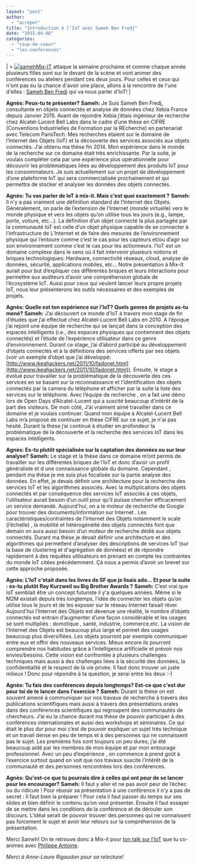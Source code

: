 ```yaml
---
layout: "post"
author: 
  - "acrepet"
title: "Introduction à l’IoT avec Sameh Ben Fredj"
date: "2015-04-08"
categories: 
  - "coup-de-coeur"
  - "les-conferences"
---
```


| > [![sameh](https://secure.gravatar.com/avatar/f02a4fb1606e6f98dd3ca1cd5d183448?s=100&d=mm&r=pg)](https://secure.gravatar.com/avatar/f02a4fb1606e6f98dd3ca1cd5d183448?s=100&d=mm&r=pg)[Mix-IT](http://www.mix-it.fr) attaque la semaine prochaine et comme chaque année plusieurs filles sont sur le devant de la scène et vont animer des conférences ou ateliers pendant ces deux jours. Pour celles et ceux qui n'ont pas eu la chance d'avoir une place, allons à la rencontre de l'une d'elles : [Sameh Ben Fredj](http://www.mix-it.fr/profile/Sameh) qui va nous parler d'IoT! |

**Agnès: Peux-tu te présenter?** **Sameh:** Je Suis Sameh Ben Fredj, consultante en objets connectés et analyse de données chez Xebia France depuis Janvier 2015. Avant de rejoindre Xebia j’étais ingénieur de recherche chez Alcatel-Lucent Bell Labs dans le cadre d’une thèse en CIFRE (Conventions Industrielles de Formation par la REcherche) en partenariat avec Telecom ParisTech. Mes recherches étaient sur le domaine de l’Internet des Objets (IoT) et la découverte des services associés aux objets connectés. J’ai obtenu ma thèse fin 2014. Mon expérience dans le monde de la recherche sur ce domaine était très enrichissante. Par la suite, je voulais compléter cela par une expérience plus opérationnelle pour découvrir les problématiques liées au développement des produits IoT pour les consommateurs. Je suis actuellement sur un projet de développement d’une plateforme IoT qui sera commercialisée prochainement et qui permettra de stocker et analyser les données des objets connectés.

**Agnès: Tu vas parler de IoT à mix-it. Mais c'est quoi exactement ?** **Sameh:** Il n’y a pas vraiment une définition standard de l’Internet des Objets. Généralement, on parle de l’extension de l’Internet (monde virtuelle) vers le monde physique et vers les objets qu’on utilise tous les jours (e.g., lampe, porte, voiture, etc...). La définition d’un objet connecté la plus partagée par la communauté IoT est celle d’un objet physique capable de se connecter à l’infrastructure de L’Internet et de faire des mesures de l’environnement physique qui l’entoure comme c’est le cas pour les capteurs et/ou d’agir sur son environnement comme c’est le cas pour les actionneurs. l’IoT est un domaine complexe dans le sens où il fait intervenir plusieurs notions et briques technologiques: Hardware, connectivité réseaux, cloud, analyse de données, sécurité, applications mobiles, etc... Notre présentation à Mix-It aurait pour but d’expliquer ces différentes briques et leurs interactions pour permettre aux auditeurs d’avoir une compréhension globale de l’écosystème IoT. Aussi pour ceux qui veulent lancer leurs propre projets IoT, nous leur présenterons les outils nécessaires et des exemples de projets.

**Agnès: Quelle est ton expérience sur l'IoT? Quels genres de projets as-tu mené?** **Sameh:** J’ai découvert ce monde d’IoT à travers mon stage de fin d’études que j’ai effectué chez Alcatel-Lucent Bell Labs en 2010. A l’époque j’ai rejoint une équipe de recherche qui se lançait dans la conception des espaces intelligents (i.e., des espaces physiques qui contiennent des objets connectés) et l’étude de l’expérience utilisateur dans ce genre d’environnement. Durant ce stage, j’ai d’abord participé au développement d’objets connectés et à la définitions des services offerts par ses objets (voir un exemple d’objet que j’ai développé: [http://www.ikeahackers.net/2011/10/fadonet.html](http://www.ikeahackers.net/2011/10/fadonet.html)). Ensuite, le stage a évolué pour travailler sur la problématique de la découverte des ces services en se basant sur la reconnaissance et l’identification des objets connectés par la camera du téléphone et afficher par la suite la liste des services sur le téléphone. Avec l’équipe de recherche , on a fait une démo lors de Open Days d’Alcatel-Lucent qui a suscité beaucoup d’intérêt de la part des visiteurs. De mon côté, J’ai vraiment aimé travailler dans ce domaine et je voulais continuer. Quand mon équipe à Alcatel-Lucent Bell Labs m’a proposé de continuer en thèse CIFRE sur ce sujet, je n'ai pas hésité. Durant la thèse j’ai continué à étudier en profondeur la problématique de la découverte et la recherche des services IoT dans les espaces intelligents.

**Agnès: Es-tu plutôt spécialisée sur la captation des données ou sur leur analyse?** **Sameh:** Le stage et la thèse dans ce domaine m’ont permis de travailler sur les différentes briques de l’IoT et donc d’avoir un profil généraliste et d une connaissance globale du domaine. Cependant , pendant ma thèse je me suis plus focalisée sur la partie analyse des données. En effet, je devais définir une architecture pour la recherche des services IoT et les algorithmes associés. Avec la multiplications des objets connectés et par conséquence des services IoT associés à ces objets, l’utilisateur aurait besoin d’un outil pour qu’il puisse chercher efficacement un service demandé. Aujourd'hui, on a le moteur de recherche de Google pour trouver des documents/information sur Internet . Les caractéristiques/contraintes de l’Internet des Objets notamment le scale (l’échelle) , la mobilité et hétérogénéité des objets connectés font que demain on aura aussi besoin d’un moteur de recherche dédié aux objets connectés. Durant ma thèse je devait définir une architecture et des algorithmes qui permettent d’analyser des descriptions de services IoT (sur la base de clustering et d'agrégation de données) et de répondre rapidement à des requêtes utilisateurs en prenant en compte les contraintes du monde IoT citées précédemment. Çà nous a permis d’avoir un brevet sur cette approche proposée.

**Agnès: L'IoT c'etait dans les livres de SF que je lisais ado... Et pour la suite : es-tu plutôt Ray Kurzweil ou Big Brother Awards ?** **Sameh:** C’est vrai que IoT semblait être un concept futuriste il y'a quelques années. Même si le M2M existait depuis très longtemps, l’idée de connecter les objets qu’on utilise tous le jours et de les exposer sur le réseau Internet faisait rêver. Aujourd'hui l’Internet des Objets est devenue une réalité, le nombre d’objets connectés est entrain d’augmenter d’une façon considérable et les usages se sont multipliés : domotique , santé, industrie, commerce,etc. La vision de l’Internet des Objets est beaucoup plus large et permet des usages beaucoup plus diversifiées. Les objets pourront par exemple communiquer entre eux et offrir des nouveaux services. Mieux encore ils pourront comprendre nos habitudes grâce à l’intelligence artificielle et prévoir nos envies/besoins. Cette vision est confrontée à plusieurs challenges techniques mais aussi à des challenges liées à la sécurité des données, la confidentialité et le respect de la vie privée. Il faut donc trouver un juste milieux ! Donc pour répondre à ta question, je serai entre les deux :-)

**Agnès: Tu fais des conférences depuis longtemps? Est-ce que c'est dur pour toi de te lancer dans l'exercice ?** **Sameh:** Durant la thèse on est souvent amené à communiquer sur nos travaux de recherche à travers des publications scientifiques mais aussi à travers des présentations orales dans des conférences scientifiques qui regroupent des communautés de chercheurs. J’ai eu la chance durant ma thèse de pouvoir participer à des conférences internationales et aussi des workshops et séminaires. Ce qui était le plus dur pour moi c’est de pouvoir expliquer un sujet très technique et un travail dense en peu de temps et à des personnes qui ne connaissent pas le sujet. Les premières fois sont toujours un peu dures, j’ai été beaucoup aidé par les membres de mon équipe et par mon entourage professionnel. Avec un peu d’expérience , on commence à prend goût à l’exercice surtout quand on voit que nos travaux suscite l’intérêt de la communauté et des personnes rencontrées lors des conférences.

**Agnès: Qu'est-ce que tu pourrais dire à celles qui ont peur de se lancer pour les encourager?** **Sameh:** Il faut y aller et ne pas avoir peur de l’échec ou du ridicule ! Pour réussir sa présentation à une conférence il n'y a pas de secret : Il faut bien la préparer ! Pour cela il faut passer du temps sur ses slides et bien définir le contenu qu’on veut présenter. Ensuite il faut essayer de se mettre dans les conditions de la conférence et de dérouler son discours. L’idéal serait de pouvoir trouver des personnes qui ne connaissent pas forcement le sujet et avoir leur retours sur la compréhension de la présentation.

Merci Sameh! On te retrouve donc à Mix-it pour [ton talk sur l'IoT](http://www.mix-it.fr/session/2291/introduction-a-l-iot-du-capteur-a-la-donnee-) que tu co-animes avec [Philippe Antoine](http://www.mix-it.fr/profile/phil.antoine).

_Merci à Anne-Laure Rigaudon pour sa relecture!_
